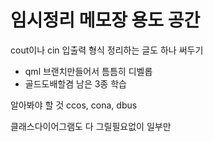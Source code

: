 # 임시정리 메모장 용도 공간

cout이나 cin 입출력 형식 정리하는 글도 하나 써두기

- qml 브랜치만들어서 틈틈히 디벨롭
- 골드도배할겸 남은 3종 학습  

알아봐야 할 것
ccos, cona, dbus

클래스다이어그램도 다 그릴필요없이 일부만
